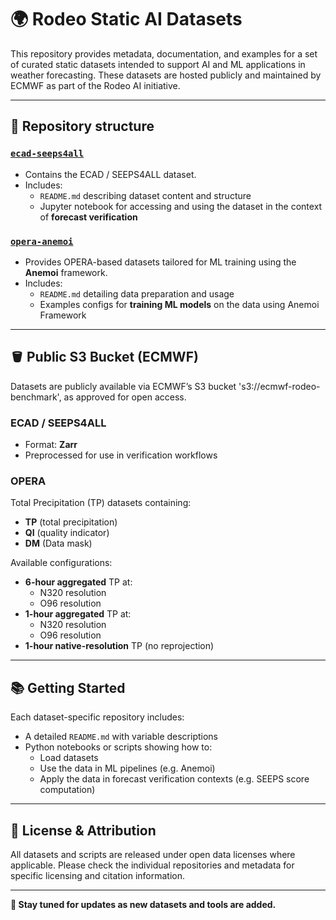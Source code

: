 # 🌍 Rodeo Static AI Datasets

This repository provides metadata, documentation, and examples for a set of curated static datasets intended to support AI and ML applications in weather forecasting. These datasets are hosted publicly and maintained by ECMWF as part of the Rodeo AI initiative.

---

## 📁 Repository structure

### [`ecad-seeps4all`](https://github.com/ecmwf/rodeo-ai-static-datasets/ecad-seeps4all)
- Contains the ECAD / SEEPS4ALL dataset.
- Includes:
  - `README.md` describing dataset content and structure
  - Jupyter notebook for accessing and using the dataset in the context of **forecast verification**

### [`opera-anemoi`](https://github.com/ecmwf/rodeo-ai-static-datasets/opera)
- Provides OPERA-based datasets tailored for ML training using the **Anemoi** framework.
- Includes:
  - `README.md` detailing data preparation and usage
  - Examples configs for **training ML models** on the data using Anemoi Framework

---

## 🪣 Public S3 Bucket (ECMWF)

Datasets are publicly available via ECMWF’s S3 bucket 's3://ecmwf-rodeo-benchmark', as approved for open access.

### ECAD / SEEPS4ALL
- Format: **Zarr**
- Preprocessed for use in verification workflows

### OPERA 
Total Precipitation (TP) datasets containing:
- **TP** (total precipitation)
- **QI** (quality indicator)
- **DM** (Data mask)

Available configurations:
- **6-hour aggregated** TP at:
  - N320 resolution
  - O96 resolution
- **1-hour aggregated** TP at:
  - N320 resolution
  - O96 resolution
- **1-hour native-resolution** TP (no reprojection)

---

## 📚 Getting Started

Each dataset-specific repository includes:
- A detailed `README.md` with variable descriptions
- Python notebooks or scripts showing how to:
  - Load datasets
  - Use the data in ML pipelines (e.g. Anemoi)
  - Apply the data in forecast verification contexts (e.g. SEEPS score computation)

---

## 📌 License & Attribution

All datasets and scripts are released under open data licenses where applicable. Please check the individual repositories and metadata for specific licensing and citation information.

---

**🔗 Stay tuned for updates as new datasets and tools are added.**
